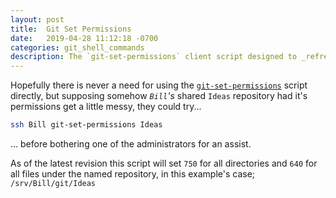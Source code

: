 ```yaml
---
layout: post
title:  Git Set Permissions
date:   2019-04-28 11:12:18 -0700
categories: git_shell_commands
description: The `git-set-permissions` client script designed to _refresh_ permissions for named repository
---
```



Hopefully there is never a need for using the [`git-set-permissions`][source_master__git-set-permissions] script directly, but supposing somehow _`Bill`'s_ shared `Ideas` repository had it's permissions get a little messy, they could try...


```bash
ssh Bill git-set-permissions Ideas
```


... before bothering one of the administrators for an assist.


As of the latest revision this script will set `750` for all directories and `640` for all files under the named repository, in this example's case; `/srv/Bill/git/Ideas`


[source_master__git-set-permissions]: https://github.com/git-utilities/git-shell-commands/blob/master/git-set-permissions

